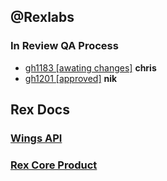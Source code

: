 ## @Rexlabs

### In Review QA Process

- [gh1183 [awating changes]](md/rexlabs/gh/1183.md) __chris__
- [gh1201 [approved]](md/rexlabs/gh/1201.md) __nik__

## Rex Docs
### [Wings API](md/rexlabs/wings-api/)
### [Rex Core Product](md/rexlabs/rex-core-product/)
